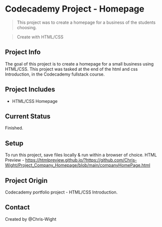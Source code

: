 # Codecademy Project - Homepage
> This project was to create a homepage for a business of the students choosing.
<!-- -->
> Create with HTML/CSS

## Project Info
The goal of this project is to create a homepage for a small business using HTML/CSS. 
This project was tasked at the end of the html and css Introduction, in the Codecademy fullstack course.

##  Project Includes
* HTML/CSS Homepage

## Current Status
Finished.

## Setup
To run this project, save files locally & run within a browser of choice.
HTML Preview - https://htmlpreview.github.io/?https://github.com/Chris-Wight/Project_Company_Homepage/blob/main/companyHomePage.html

## Project Origin
Codecademy portfolio project - HTML/CSS Introduction.

## Contact
Created by @Chris-Wight